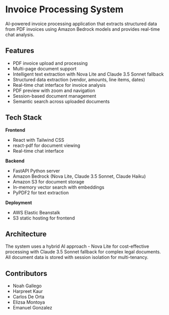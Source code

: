 # Invoice Processing System

AI-powered invoice processing application that extracts structured data from PDF invoices using Amazon Bedrock models and provides real-time chat analysis.

## Features

- PDF invoice upload and processing
- Multi-page document support
- Intelligent text extraction with Nova Lite and Claude 3.5 Sonnet fallback
- Structured data extraction (vendor, amounts, line items, dates)
- Real-time chat interface for invoice analysis
- PDF preview with zoom and navigation
- Session-based document management
- Semantic search across uploaded documents

## Tech Stack

**Frontend**
- React with Tailwind CSS
- react-pdf for document viewing
- Real-time chat interface

**Backend**
- FastAPI Python server
- Amazon Bedrock (Nova Lite, Claude 3.5 Sonnet, Claude Haiku)
- Amazon S3 for document storage
- In-memory vector search with embeddings
- PyPDF2 for text extraction

**Deployment**
- AWS Elastic Beanstalk
- S3 static hosting for frontend

## Architecture

The system uses a hybrid AI approach - Nova Lite for cost-effective processing with Claude 3.5 Sonnet fallback for complex legal documents. All document data is stored with session isolation for multi-tenancy.

## Contributors
- Noah Gallego
- Harpreet Kaur
- Carlos De Orta
- Elizsa Montoya
- Emanuel Gonzalez 
